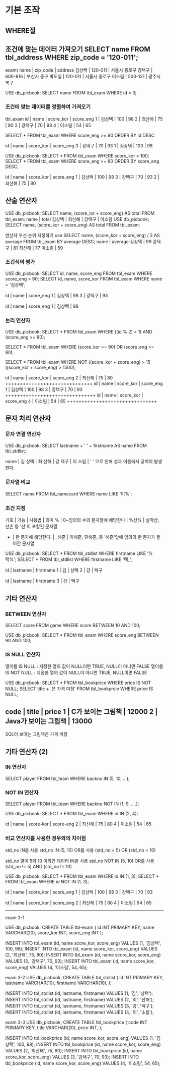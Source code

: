 # 기본 조작

## WHERE절

###
조건에 맞는 데이터 가져오기
SELECT name FROM tbl_address WHERE zip_code = '120-011';
-----
exam)
name   | zip_code | address
김상택 | 120-011  | 서울시 종로구
강택구 | 600-816  | 부산시 중구
박도일 | 120-011  | 서울시 종로구
이소림 | 500-131  | 광주시 북구

USE db_picbook;
SELECT name FROM tbl_exam WHERE id = 3;

### 조건에 맞는 데이터를 정렬하여 가져오기
tbl_exam
id | name   | score_kor | score_eng
1  | 김상택 | 100       | 98
2  | 최산해 | 75        | 80
3  | 강택구 | 70  	| 93
4  | 이소림 | 54 	| 65

SELECT * FROM tbl_exam  WHERE score_eng >= 90 ORDER BY id DESC

id | name   | score_kor | score_eng
3  | 강택구 | 70 	| 93
1  | 김상택 | 100 	| 98

USE db_picbook;
SELECT * FROM tbl_exam WHERE score_kor = 100;
SELECT * FROM tbl_exam WHERE score_eng >= 80 ORDER BY score_eng DESC;

id | name   | score_kor | score_eng
1  | 김상택 | 100 	| 98
3  | 강택구 | 70 	| 93
2  | 최산해 | 75        | 80

## 산술 연산자
USE db_picbook;
SELECT name, (score_lor + score_eng) AS total FROM tbl_exam;
name | total
김상택 |
최신해 |
강택구 |
이소림
USE db_picbook;
SELECT name, (score_kor + score_eng) AS total FROM tbl_exam;

연산자 우선 순위 지정하기
use
SELECT name, (score_kor + score_eng) / 2 AS average FROM tbl_exam BY average DESC;
name   | average
김상택 | 99
강택구 | 81
최산해 | 77
이소림 | 59

### 조건식의 평가
USE db_picbook;
SELECT id, name, score_eng FROM tbl_exam WHERE score_eng > 90;
SELECT id, name, score_kor FROM tbl_exam WHERE name = '김상택';

id | name   | score_eng
1  | 김상택 | 98
3  | 강택구 | 93

id | name   | score_eng
1  | 김상택 | 98

### 논리 연산자

USE db_picbook;
SELECT * FROM tbl_exam
WHERE ((id % 2) < 1) AND (score_eng >= 80);

SELECT * FROM tbl_exam
WHERE (score_kor >= 90) OR (score_eng >= 90);

SELECT * FROM tbl_exam
WHERE NOT ((score_kor + score_eng) > 15 ((score_kor + score_eng) > 1500);

id | name   | score_kor | score_eng
2  | 최산해 | 75        | 80
++++++++++++++++++++++++++++++
id | name   | score_kor | score_eng
1  | 김상택 | 100       | 98
3  | 강택구 | 70        | 93
+++++++++++++++++++++++++++++++
id | name   | score_kor | score_eng
4  | 이소림 | 54        | 65
+++++++++++++++++++++++++++++++

## 문자 처리 연산자

### 문자 연결 연산자
USE db_picbook;
SELECT lastname + ' ' + firstname AS name FROM tbl_stdlist;

name    |
김 상택 |
최 산해 |
강 택구 |
이 소림 |
' ' 으로 인해 성과 이름에서 공백이 발생 한다.

### 문자열 비교
SELECT name FROM tbl_namecard WHERE name LIKE '이%';

### 조건 지정
기호 | 기능                            | 사용법 | 의미
%    | 0~임의의 수의 문자열에 해당한다 | %산%   | 설악산, 산촌 등 '산'이 포함된 문자열
-    | 한 문자에 해당한다.             | _해준  | 이해준, 민해준, 등 '해준'앞에 임의의 한 문자가 들어간 문자열

USE db_picbook;
SELECT * FROM tbl_stdlist WHERE firstname LIKE '%택%';
SELECT * FROM tbl_stdlist WHERE firstname LIKE '택_';

id | lastname | firstname
1  | 김       | 상택
3  | 강	      | 택구

id | lastname | firstname
3  | 강       | 택구

## 기타 연산자
### BETWEEN 연산자
SELECT score FROM game WHERE score BETWEEN 10 AND 100;

USE db_picbook;
SELECT * FROM tbl_exam WHERE score_eng BETWEEN 90 AND 100;

### IS NULL 연산자
열이름 IS NULL : 지정한 열의 값이 NULL이면 TRUE, NULL이 아니면 FALSE
열이름 IS NOT NULL : 지정한 열의 값이 NULL이 아니면 TRUE, NULL이면 FALSE

USE db_picbook;
SELECT * FROM tbl_bookprice WHERE price IS NOT NULL;
SELECT title + '은 가격 미정' FROM tbl_bookprcie WHERE price IS NULL;

code | title | price
1    | C가 보이는 그림책 | 12000
2    | Java가 보이는 그림책 | 13000
------------------------------
SQL이 보이는 그림책은 가격 미정

## 기타 연산자 (2)
### IN 연산자
SELECT player FROM tbl_team WHERE backno IN (5, 10, ...);
### NOT IN 연산자
SELECT player FROM tbl_team WHERE backno NOT IN (1, 9, ....);

USE db_picbook;
SELECT * FROM tbl_exam WHERE id IN (2, 4);

id | name | score-kor | score-eng
2 | 최신해 | 75 | 80
4 | 이소림 | 54 | 65

### 비교 연산자를 사용한 경우와의 차이점
std_no
IN을 사용 std_no IN (5, 10)
OR를 사용 (std_no = 5) OR (std_no = 10)

std_no 열이 5와 10 이외인 데이터
IN을 사용 std_no NOT IN (5, 10)
OR를 사용 (std_no != 5) AND (std_no != 10)

USE db_picbook;
SELECT * FROM tbl_exam WHERE id IN (1, 3);
SELECT * FROM tbl_exam WHERE id NOT IN (1, 3);

id | name   | score_kor | score_eng
1  | 김상택 | 100       | 98
3  | 강택구 | 70  	| 93

id | name   | score_kor | score_eng
2  | 최산해 | 75 	| 80
4  | 이소림 | 54 	| 65

----------------------------------------------

exam 3-1 

USE db_picbook;
CREATE TABLE tbl-exam (
	id INT PRIMARY KEY,
	name VARCHAR(20),
	score_kor  INT,
	score_eng INT
);

INSERT INTO tbl_exam (id, name score_kor, score_eng)
	VALUES (1, '김상택', 100, 98);
INSERT INTO tbl_exam (id, name score_kor, score_eng)
	VALUES (2, '최산해', 75, 80);
INSERT INTO tbl_exam (id, name score_kor, score_eng)
	VALUES (3, '강택구', 70, 93);
INSERT INTO tbl_exam (id, name score_kor, score_eng)
	VALUES (4, '이소림', 54, 65);

exam 3-2
USE db_picbook;
CREATE TABLE tbl_stdlist (
	id INT PRIMARY KEY,
	lastname VARCHAR(10),
	firstname VARCHAR(10),
);

INSERT INTO tbl_stdlist (id, lastname, firstname)
	VALUES (1, '김', '상택');
INSERT INTO tbl_stdlist (id, lastname, firstname)
	VALUES (2, '최', '산해');
INSERT INTO tbl_stdlist (id, lastname, firstname)
	VALUES (3, '강', '택구');
INSERT INTO tbl_stdlist (id, lastname, firstname)
	VALUES (4, '이', '소림');

exam 3-3 
USE db_picbook;
CREATE TABLE tbl_bookprice (
	code INT PRIMARY KEY,
	title VARCHAR(20),
	price  INT,
);

INSERT INTO tbl_bookprice (id, name score_kor, score_eng) VALUES (1, '김상택', 100, 98);
INSERT INTO tbl_bookprice (id, name score_kor, score_eng) VALUES (2, '최산해', 75, 80);
INSERT INTO tbl_bookprice (id, name score_kor, score_eng) VALUES (3, '강택구', 70, 93);
INSERT INTO tbl_bookprice (id, name score_kor, score_eng) VALUES (4, '이소림', 54, 65);
